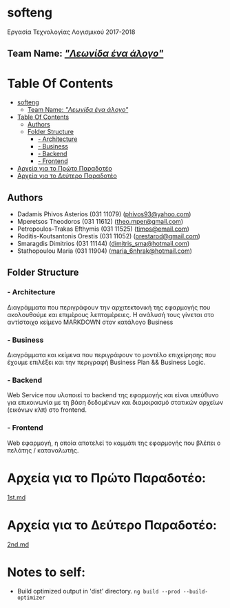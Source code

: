 # softeng
Εργασία Τεχνολογίας Λογισμικού 2017-2018

## Team Name: [*"Λεωνίδα ένα άλογο"*](https://youtu.be/0xd9qtkMdLo?t=1m37s)

# Table Of Contents
- [softeng](#softeng)
    - [Team Name: *"Λεωνίδα ένα άλογο"*](#team-name-%CE%BB%CE%B5%CF%89%CE%BD%CE%AF%CE%B4%CE%B1-%CE%AD%CE%BD%CE%B1-%CE%AC%CE%BB%CE%BF%CE%B3%CE%BF)
- [Table Of Contents](#table-of-contents)
    - [Authors](#authors)
    - [Folder Structure](#folder-structure)
        - [- Architecture](#architecture)
        - [- Business](#business)
        - [- Backend](#backend)
        - [- Frontend](#frontend)
- [Αρχεία για το Πρώτο Παραδοτέο](#fst_deliv)
- [Αρχεία για το Δεύτερο Παραδοτέο](#snd_deliv)

## Authors
- Dadamis Phivos Asterios       (031 11079) (phivos93@yahoo.com)
- Mperetsos Theodoros           (031 11612) (theo.mper@gmail.com)
- Petropoulos-Trakas Efthymis   (031 11525) (timos@email.com)
- Roditis-Koutsantonis Orestis  (031 11052) (orestarod@gmail.com)
- Smaragdis Dimitrios           (031 11144) (dimitris_sma@hotmail.com)
- Stathopoulou Maria            (031 11904) (maria_6nhrak@hotmail.com)

## Folder Structure
### <a name="architecture"></a>- Architecture
Διαγράμματα που περιγράφουν την αρχιτεκτονική της εφαρμογής που ακολουθούμε και επιμέρους λεπτομέρειες. Η ανάλυσή τους γίνεται στο αντίστοιχο κείμενο MARKDOWN στον κατάλογο Business
### <a name="business"></a>- Business
Διαγράμματα και κείμενα που περιγράφουν το μοντέλο επιχείρησης που έχουμε επιλέξει και την περιγραφή Business Plan && Business Logic.
### <a name="backend"></a>- Backend
Web Service που υλοποιεί το backend της εφαρμογής και είναι υπεύθυνο για επικοινωνία με τη βάση δεδομένων και διαμοιρασμό στατικών αρχείων (εικόνων κλπ) στο frontend.
### <a name="frontend"></a>- Frontend
Web εφαρμογή, η οποία αποτελεί το κομμάτι της εφαρμογής που βλέπει ο πελάτης / καταναλωτής.

# <a name="fst_deliv"></a>Αρχεία για το Πρώτο Παραδοτέο:
[1st.md](business/1st.md)

# <a name="snd_deliv"></a>Αρχεία για το Δεύτερο Παραδοτέο:
[2nd.md](business/2nd.md)


# Notes to self:
- Build optimized output in 'dist' directory.
`ng build --prod --build-optimizer`
